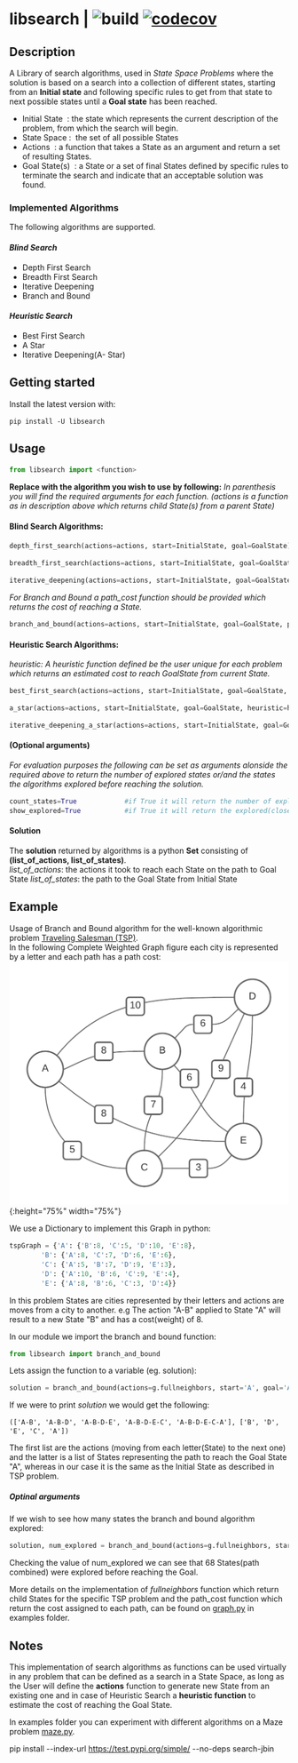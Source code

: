 libsearch | ![build](https://github.com/Johnbin89/SearchLibrary/workflows/Build%20Package/badge.svg)
[![codecov](https://codecov.io/gh/Johnbin89/SearchLibrary/branch/master/graph/badge.svg?token=PQ74UIDAS9)](https://codecov.io/gh/Johnbin89/SearchLibrary)
===============================================================================

## Description

A Library of search algorithms, used in _State Space Problems_ where the solution is based on a search into a collection of different states, starting from an **Initial state** and following specific rules to get from that state to next possible states until a **Goal state** has been reached.

- Initial State ​ : the state which represents the current description of the problem, from
which the search will begin.
- State Space : ​ the set of all possible States
- Actions ​ : a function that takes a State as an argument and return a set of resulting States.
- Goal State(s) ​ : a State or a set of final States defined by specific rules to terminate the search
and indicate that an acceptable solution was found.

### Implemented Algorithms
The following algorithms are supported. 
#### _Blind Search_

- Depth First Search
- Breadth First Search
- Iterative Deepening
- Branch and Bound

#### _Heuristic Search_

- Best First Search
- A Star
- Iterative Deepening(A- Star)

## Getting started

Install the latest version with:

```shell
pip install -U libsearch
```
## Usage  

```python
from libsearch import <function>
```

**Replace <function> with the algorithm you wish to use by following:**
_In parenthesis you will find the required arguments for each function. (actions is a function as in description above  which returns child State(s) from a parent State)_

#### Blind Search Algorithms:
```python
depth_first_search(actions=actions, start=InitialState, goal=GoalState)
```
```python
breadth_first_search(actions=actions, start=InitialState, goal=GoalState)
```
```python
iterative_deepening(actions=actions, start=InitialState, goal=GoalState)
```
_For Branch and Bound a path_cost function should be provided which returns the cost of reaching a State._
```python
branch_and_bound(actions=actions, start=InitialState, goal=GoalState, path_cost=path_cost)
```

#### Heuristic Search Algorithms:  
_heuristic: A heuristic function defined be the user unique for each problem which returns an estimated cost to reach GoalState from current State._
```python
best_first_search(actions=actions, start=InitialState, goal=GoalState, heuristic=heuristic)
```
```python
a_star(actions=actions, start=InitialState, goal=GoalState, heuristic=heuristic)
```
```python
iterative_deepening_a_star(actions=actions, start=InitialState, goal=GoalState, heuristic=heuristic)
```

#### (Optional arguments)
_For evaluation purposes the following can be set as arguments alonside the required above to return the number of explored states or/and the states the algorithms explored before reaching the solution._
```python
count_states=True            #if True it will return the number of explored states too. num_explored
show_explored=True           #if True it will return the explored(closed) set too.
```

#### Solution
The **solution** returned by algorithms is a python **Set** consisting of **(list_of_actions, list_of_states)**.  
_list_of_actions_: the actions it took to reach each State on the path to Goal State
_list_of_states_: the path to the Goal State from Initial State

## Example

Usage of Branch and Bound algorithm for the well-known algorithmic problem [Traveling Salesman (TSP)](https://en.wikipedia.org/wiki/Travelling_salesman_problem).  
In the following Complete Weighted Graph figure each city is represented by a letter and each path has a path cost:
![TSP Graph](examples/TSPGraph.png){:height="75%" width="75%"}

We use a Dictionary to implement this Graph in python:
```python
tspGraph = {'A': {'B':8, 'C':5, 'D':10, 'E':8},
        'B': {'A':8, 'C':7, 'D':6, 'E':6},
        'C': {'A':5, 'B':7, 'D':9, 'E':3},
        'D': {'A':10, 'B':6, 'C':9, 'E':4},
        'E': {'A':8, 'B':6, 'C':3, 'D':4}}
```

In this problem States are cities represented by their letters and actions are moves from a city to another. 
e.g The action "A-B" applied to State "A" will result to a new State "B" and has a cost(weight) of 8.

In our module we import the branch and bound function:
```python
from libsearch import branch_and_bound
```

Lets assign the function to a variable (eg. solution):
 ```python
solution = branch_and_bound(actions=g.fullneighbors, start='A', goal='A', path_cost=g.path_cost)
```

If we were to print _solution_ we would get the following:
```shell
(['A-B', 'A-B-D', 'A-B-D-E', 'A-B-D-E-C', 'A-B-D-E-C-A'], ['B', 'D', 'E', 'C', 'A'])
```
The first list are the actions (moving from each letter(State) to the next one) and the latter is a list of States representing the path to reach the Goal State "A", whereas in our case it is the same as the Initial State as described in TSP problem.

##### Optinal arguments
If we wish to see how many states the branch and bound algorithm explored:
 ```python
solution, num_explored = branch_and_bound(actions=g.fullneighbors, start='A', goal='A', path_cost=g.path_cost, count_states=True)
```

Checking the value of num_explored we can see that 68 States(path combined) were explored before reaching the Goal.  

More details on the implementation of _fullneighbors_ function which return child States for the specific TSP problem and the path_cost function which return the cost assigned to each path, can be found on [graph.py](examples/graph.py) in examples folder.

## Notes 
This implementation of search algorithms as functions can be used virtually in any problem that can be defined as a search in a State Space, as long as the User will define the **actions** function to generate new State from an existing one and in case of Heuristic Search a **heuristic function** to estimate the cost of reaching the Goal State.

In examples folder you can experiment with different algorithms on a Maze problem [maze.py](examples/maze.py).


pip install --index-url https://test.pypi.org/simple/ --no-deps search-jbin
